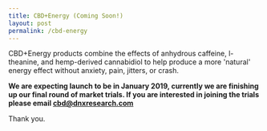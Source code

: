 ```yaml
---
title: CBD+Energy (Coming Soon!)
layout: post
permalink: /cbd-energy
---
```


CBD+Energy products combine the effects of anhydrous caffeine, l-theanine, and hemp-derived cannabidiol to help produce a more 'natural' energy effect without anxiety, pain, jitters, or crash.

**We are expecting launch to be in January 2019, currently we are finishing up our final round of market trials. If you are interested in joining the trials please email cbd@dnxresearch.com**

Thank you.